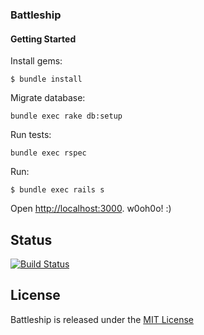 
### Battleship

#### Getting Started

Install gems:

    $ bundle install

Migrate database:

    bundle exec rake db:setup

Run tests:

    bundle exec rspec

Run:

    $ bundle exec rails s

Open [http://localhost:3000](http://localhost:3000).  w0oh0o! :)

## Status

[![Build Status](https://travis-ci.org/gdonald/battleship-rails.svg?branch=master)](https://travis-ci.org/gdonald/battleship-rails)

## License

Battleship is released under the [MIT License](http://www.opensource.org/licenses/MIT)
